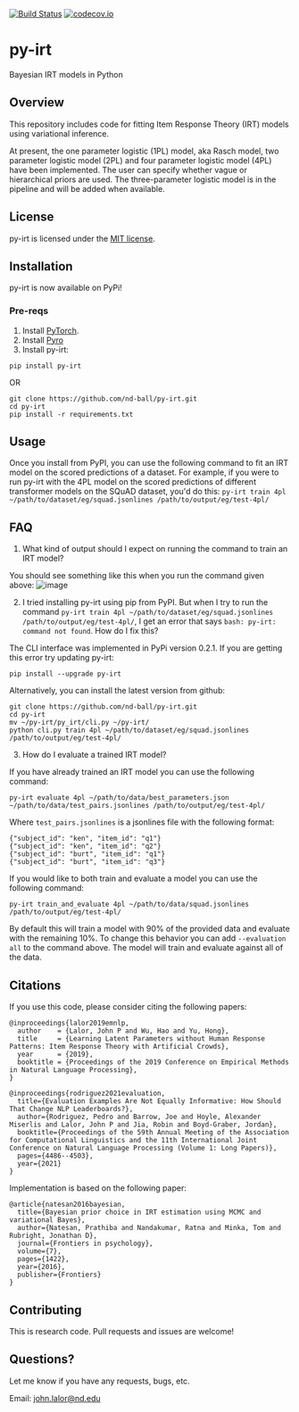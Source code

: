 [![Build Status](https://travis-ci.com/nd-ball/py-irt.svg?branch=master)](https://travis-ci.com/nd-ball/py-irt)
[![codecov.io](https://codecov.io/gh/nd-ball/py-irt/coverage.svg?branch=master)](https://codecov.io/gh/nd-ball/py-irt)

# py-irt

Bayesian IRT models in Python

## Overview

This repository includes code for fitting Item Response Theory (IRT) models using variational inference.

At present, the one parameter logistic (1PL) model, aka Rasch model, two parameter logistic model (2PL) and four parameter logistic model (4PL) have been implemented.
The user can specify whether vague or hierarchical priors are used.
The three-parameter logistic model is in the pipeline and will be added when available.

## License

py-irt is licensed under the [MIT license](https://opensource.org/licenses/MIT).

## Installation

py-irt is now available on PyPi!

### Pre-reqs

1. Install [PyTorch](https://pytorch.org/get-started/locally/).
2. Install [Pyro](https://pyro.ai/)
3. Install py-irt:

```shell
pip install py-irt
```

OR

```shell
git clone https://github.com/nd-ball/py-irt.git
cd py-irt
pip install -r requirements.txt
```

## Usage

Once you install from PyPI, you can use the following command to fit an IRT
model on the scored predictions of a dataset. For example, if you were to run py-irt with the 4PL model on the scored predictions of different transformer models on the SQuAD dataset, you'd do this:
`py-irt train 4pl ~/path/to/dataset/eg/squad.jsonlines /path/to/output/eg/test-4pl/`

## FAQ

1. What kind of output should I expect on running the command to train an IRT model?

You should see something like this when you run the command given above:
![image](https://user-images.githubusercontent.com/40918514/123986740-3eccd100-d9cf-11eb-8e58-ba5ad6c977ce.png)

2. I tried installing py-irt using pip from PyPI. But when I try to run the command `py-irt train 4pl ~/path/to/dataset/eg/squad.jsonlines /path/to/output/eg/test-4pl/`, I get an error that says `bash: py-irt: command not found`. How do I fix this?

The CLI interface was implemented in PyPi version 0.2.1. If you are getting this error try updating py-irt:

`pip install --upgrade py-irt`

Alternatively, you can install the latest version from github:

```shell
git clone https://github.com/nd-ball/py-irt.git
cd py-irt
mv ~/py-irt/py_irt/cli.py ~/py-irt/
python cli.py train 4pl ~/path/to/dataset/eg/squad.jsonlines /path/to/output/eg/test-4pl/
```

3. How do I evaluate a trained IRT model?

If you have already trained an IRT model you can use the following command:

`py-irt evaluate 4pl ~/path/to/data/best_parameters.json ~/path/to/data/test_pairs.jsonlines /path/to/output/eg/test-4pl/`

Where `test_pairs.jsonlines` is a jsonlines file with the following format:

```
{"subject_id": "ken", "item_id": "q1"}
{"subject_id": "ken", "item_id": "q2"}
{"subject_id": "burt", "item_id": "q1"}
{"subject_id": "burt", "item_id": "q3"}
```

If you would like to both train and evaluate a model you can use the following command:

`py-irt train_and_evaluate 4pl ~/path/to/data/squad.jsonlines /path/to/output/eg/test-4pl/`

By default this will train a model with 90% of the provided data and evaluate with the remaining 10%.
To change this behavior you can add `--evaluation all` to the command above. 
The model will train and evaluate against all of the data.

## Citations

If you use this code, please consider citing the following papers:

```shell
@inproceedings{lalor2019emnlp,
  author    = {Lalor, John P and Wu, Hao and Yu, Hong},
  title     = {Learning Latent Parameters without Human Response Patterns: Item Response Theory with Artificial Crowds},
  year      = {2019},
  booktitle = {Proceedings of the 2019 Conference on Empirical Methods in Natural Language Processing},
}
```

```shell
@inproceedings{rodriguez2021evaluation,
  title={Evaluation Examples Are Not Equally Informative: How Should That Change NLP Leaderboards?},
  author={Rodriguez, Pedro and Barrow, Joe and Hoyle, Alexander Miserlis and Lalor, John P and Jia, Robin and Boyd-Graber, Jordan},
  booktitle={Proceedings of the 59th Annual Meeting of the Association for Computational Linguistics and the 11th International Joint Conference on Natural Language Processing (Volume 1: Long Papers)},
  pages={4486--4503},
  year={2021}
}
```

Implementation is based on the following paper:

```shell
@article{natesan2016bayesian,
  title={Bayesian prior choice in IRT estimation using MCMC and variational Bayes},
  author={Natesan, Prathiba and Nandakumar, Ratna and Minka, Tom and Rubright, Jonathan D},
  journal={Frontiers in psychology},
  volume={7},
  pages={1422},
  year={2016},
  publisher={Frontiers}
}
```

## Contributing

This is research code. Pull requests and issues are welcome!

## Questions?

Let me know if you have any requests, bugs, etc.

Email: john.lalor@nd.edu
